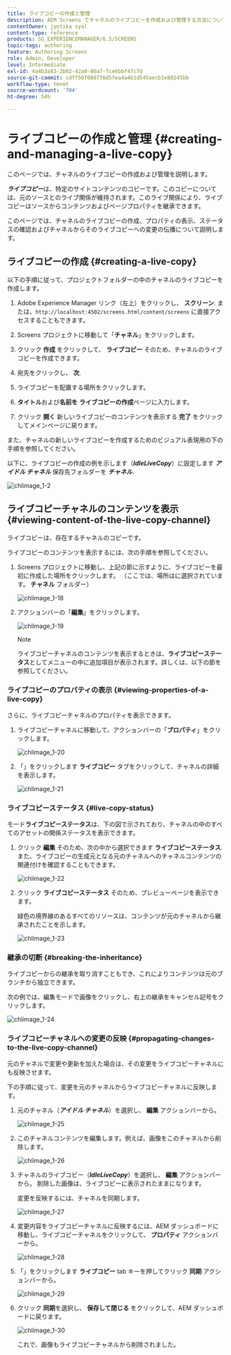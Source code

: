 ```yaml
---
title: ライブコピーの作成と管理
description: AEM Screens でチャネルのライブコピーを作成および管理する方法について説明します。
contentOwner: jyotika syal
content-type: reference
products: SG_EXPERIENCEMANAGER/6.5/SCREENS
topic-tags: authoring
feature: Authoring Screens
role: Admin, Developer
level: Intermediate
exl-id: 4a4b3a83-2b02-42a0-86a7-fce6bbf47c7d
source-git-commit: cdff56f0807f6d5fea4a4b1d545aecb1e80245bb
workflow-type: tm+mt
source-wordcount: '704'
ht-degree: 54%

---
```


# ライブコピーの作成と管理 {#creating-and-managing-a-live-copy}

このページでは、チャネルのライブコピーの作成および管理を説明します。

***ライブコピー***&#x200B;は、特定のサイトコンテンツのコピーです。このコピーについては、元のソースとのライブ関係が維持されます。このライブ関係により、ライブコピーはソースからコンテンツおよびページプロパティを継承できます。

このページでは、チャネルのライブコピーの作成、プロパティの表示、ステータスの確認およびチャネルからそのライブコピーへの変更の伝播について説明します。


## ライブコピーの作成 {#creating-a-live-copy}

以下の手順に従って、プロジェクトフォルダーの中のチャネルのライブコピーを作成します。

1. Adobe Experience Manager リンク（左上）をクリックし、 **スクリーン**. または、`http://localhost:4502/screens.html/content/screens` に直接アクセスすることもできます。

1. Screens プロジェクトに移動して「**チャネル**」をクリックします。
1. クリック **作成** をクリックして、 **ライブコピー** そのため、チャネルのライブコピーを作成できます。
1. 宛先をクリックし、 **次**.
1. ライブコピーを配置する場所をクリックします。
1. **タイトル**&#x200B;および&#x200B;**名前を** **ライブコピーの作成**&#x200B;ページに入力します。

1. クリック **開く** 新しいライブコピーのコンテンツを表示する **完了** をクリックしてメインページに戻ります。

また、チャネルの新しいライブコピーを作成するためのビジュアル表現用の下の手順を参照してください。

以下に、ライブコピーの作成の例を示します（***IdleLiveCopy***）に設定します ***アイドル チャネル*** 保存先フォルダーを ***チャネル***.

![chlimage_1-2](assets/chlimage_1-2.gif)

## ライブコピーチャネルのコンテンツを表示 {#viewing-content-of-the-live-copy-channel}

ライブコピーは、存在するチャネルのコピーです。

ライブコピーのコンテンツを表示するには、次の手順を参照してください。

1. Screens プロジェクトに移動し、上記の節に示すように、ライブコピーを最初に作成した場所をクリックします。 （ここでは、場所はに選択されています。 **チャネル** フォルダー）

   ![chlimage_1-18](assets/chlimage_1-18.png)

1. アクションバーの「**編集**」をクリックします。

   ![chlimage_1-19](assets/chlimage_1-19.png)

   >[!NOTE]
   >
   >ライブコピーチャネルのコンテンツを表示するときは、**ライブコピーステータス**&#x200B;としてメニューの中に追加項目が表示されます。詳しくは、以下の節を参照してください。

### ライブコピーのプロパティの表示 {#viewing-properties-of-a-live-copy}

さらに、ライブコピーチャネルのプロパティを表示できます。

1. ライブコピーチャネルに移動して、アクションバーの「**プロパティ**」をクリックします。

   ![chlimage_1-20](assets/chlimage_1-20.png)

1. 「」をクリックします **ライブコピー** タブをクリックして、チャネルの詳細を表示します。

   ![chlimage_1-21](assets/chlimage_1-21.png)

### ライブコピーステータス {#live-copy-status}

モード&#x200B;**ライブコピーステータス**&#x200B;は、下の図で示されており、チャネルの中のすべてのアセットの関係ステータスを表示できます。

1. クリック **編集** そのため、次の中から選択できます **ライブコピーステータス**. また、ライブコピーの生成元となる元のチャネルへのチャネルコンテンツの関連付けを確認することもできます。

   ![chlimage_1-22](assets/chlimage_1-22.png)

1. クリック **ライブコピーステータス** そのため、プレビューページを表示できます。

   緑色の境界線のあるすべてのリソースは、コンテンツが元のチャネルから継承されたことを示します。

   ![chlimage_1-23](assets/chlimage_1-23.png)

### 継承の切断 {#breaking-the-inheritance}

ライブコピーからの継承を取り消すこともでき、これによりコンテンツは元のブランチから独立できます。

次の例では、編集モードで画像をクリックし、右上の継承をキャンセル記号をクリックします。

![chlimage_1-24](assets/chlimage_1-24.png)

### ライブコピーチャネルへの変更の反映 {#propagating-changes-to-the-live-copy-channel}

元のチャネルで変更や更新を加えた場合は、その変更をライブコピーチャネルにも反映させます。

下の手順に従って、変更を元のチャネルからライブコピーチャネルに反映します。

1. 元のチャネル（***アイドル チャネル***）を選択し、 **編集** アクションバーから。

   ![chlimage_1-25](assets/chlimage_1-25.png)

1. このチャネルコンテンツを編集します。例えば、画像をこのチャネルから削除します。

   ![chlimage_1-26](assets/chlimage_1-26.png)

1. チャネルのライブコピー（***IdleLiveCopy***）を選択し、 **編集** アクションバーから。 削除した画像は、ライブコピーに表示されたままになります。

   変更を反映するには、チャネルを同期します。

   ![chlimage_1-27](assets/chlimage_1-27.png)

1. 変更内容をライブコピーチャネルに反映するには、AEM ダッシュボードに移動し、ライブコピーチャネルをクリックして、 **プロパティ** アクションバーから。

   ![chlimage_1-28](assets/chlimage_1-28.png)

1. 「」をクリックします **ライブコピー** tab キーを押してクリック **同期** アクションバーから。

   ![chlimage_1-29](assets/chlimage_1-29.png)

1. クリック **同期**&#x200B;を選択し、 **保存して閉じる** をクリックして、AEM ダッシュボードに戻ります。

   ![chlimage_1-30](assets/chlimage_1-30.png)

   これで、画像もライブコピーチャネルから削除されました。
